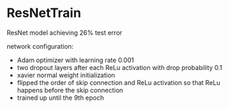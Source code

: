 # ResNetTrain
ResNet model achieving 26% test error

network configuration:
 - Adam optimizer with learning rate 0.001
 - two dropout layers after each ReLu activation with drop probability 0.1
 - xavier normal weight initialization
 - flipped the order of skip connection and ReLu activation so that ReLu happens before the skip connection
 - trained up until the 9th epoch
    
